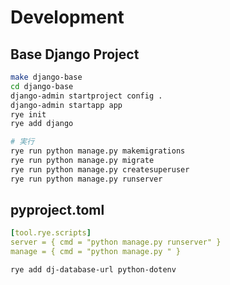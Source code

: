 # Development

## Base Django Project

```bash
make django-base
cd django-base
django-admin startproject config .
django-admin startapp app
rye init
rye add django

# 実行
rye run python manage.py makemigrations
rye run python manage.py migrate
rye run python manage.py createsuperuser
rye run python manage.py runserver
```

## pyproject.toml

```yaml
[tool.rye.scripts]
server = { cmd = "python manage.py runserver" }
manage = { cmd = "python manage.py " }
```

```bash
rye add dj-database-url python-dotenv
```

